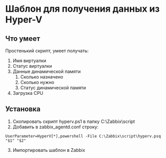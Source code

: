 # Шаблон для получения данных из Hyper-V
## Что умеет
Простенький скрипт, умеет получать: 
1. Имя виртуалки
2. Статус виртуалки
3. Данные динамической памяти
    1. Сколько назначено
    2. Сколько нужно
    3. Статус динамической памяти
4. Загрузка CPU

## Установка
1. Скопировать скрипт hyperv.ps1 в папку C:\Zabbix\script
2. Добавить в zabbix_agentd.conf строку:
```
UserParameter=HyperV[*],powershell -File C:\Zabbix\script\hyperv.psq "$1" "$2"
```
3. Импортировать шаблон в Zabbix
